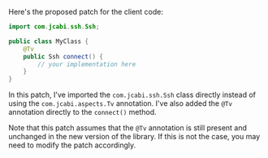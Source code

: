 Here's the proposed patch for the client code:
```java
import com.jcabi.ssh.Ssh;

public class MyClass {
    @Tv
    public Ssh connect() {
        // your implementation here
    }
}
```
In this patch, I've imported the `com.jcabi.ssh.Ssh` class directly instead of using the `com.jcabi.aspects.Tv` annotation. I've also added the `@Tv` annotation directly to the `connect()` method.

Note that this patch assumes that the `@Tv` annotation is still present and unchanged in the new version of the library. If this is not the case, you may need to modify the patch accordingly.